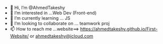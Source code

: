 - 👋 Hi, I’m @AhmedTakeshy
- 👀 I’m interested in ...Web Dev (Front-end)
- 🌱 I’m currently learning ... JS
- 💞️ I’m looking to collaborate on ... teamwork proj
- 📫 How to reach me ...website==> https://ahmedtakeshy.github.io/First-Website/   or ahmedtakeshy@icloud.com 

<!---
AhmedTakeshy/AhmedTakeshy is a ✨ special ✨ repository because its `README.md` (this file) appears on your GitHub profile.
You can click the Preview link to take a look at your changes.
--->
